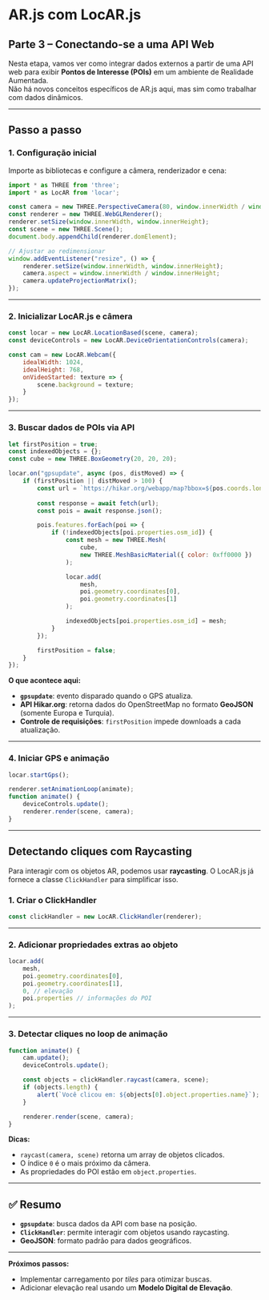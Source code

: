 # AR.js com LocAR.js  
## Parte 3 – Conectando-se a uma API Web

Nesta etapa, vamos ver como integrar dados externos a partir de uma API web para exibir **Pontos de Interesse (POIs)** em um ambiente de Realidade Aumentada.  
Não há novos conceitos específicos de AR.js aqui, mas sim como trabalhar com dados dinâmicos.

---

## Passo a passo

### 1. Configuração inicial
Importe as bibliotecas e configure a câmera, renderizador e cena:

```javascript
import * as THREE from 'three';
import * as LocAR from 'locar';

const camera = new THREE.PerspectiveCamera(80, window.innerWidth / window.innerHeight, 0.001, 1000);
const renderer = new THREE.WebGLRenderer();
renderer.setSize(window.innerWidth, window.innerHeight);
const scene = new THREE.Scene();
document.body.appendChild(renderer.domElement);

// Ajustar ao redimensionar
window.addEventListener("resize", () => {
    renderer.setSize(window.innerWidth, window.innerHeight);
    camera.aspect = window.innerWidth / window.innerHeight;
    camera.updateProjectionMatrix();
});
````

---

### 2. Inicializar LocAR.js e câmera

```javascript
const locar = new LocAR.LocationBased(scene, camera);
const deviceControls = new LocAR.DeviceOrientationControls(camera);

const cam = new LocAR.Webcam({
    idealWidth: 1024,
    idealHeight: 768,
    onVideoStarted: texture => {
        scene.background = texture;
    }
});
```

---

### 3. Buscar dados de POIs via API

```javascript
let firstPosition = true;
const indexedObjects = {};
const cube = new THREE.BoxGeometry(20, 20, 20);

locar.on("gpsupdate", async (pos, distMoved) => {
    if (firstPosition || distMoved > 100) {
        const url = `https://hikar.org/webapp/map?bbox=${pos.coords.longitude-0.02},${pos.coords.latitude-0.02},${pos.coords.longitude+0.02},${pos.coords.latitude+0.02}&layers=poi&outProj=4326`;
        
        const response = await fetch(url);
        const pois = await response.json();

        pois.features.forEach(poi => {
            if (!indexedObjects[poi.properties.osm_id]) {
                const mesh = new THREE.Mesh(
                    cube,
                    new THREE.MeshBasicMaterial({ color: 0xff0000 })
                );

                locar.add(
                    mesh,
                    poi.geometry.coordinates[0],
                    poi.geometry.coordinates[1]
                );

                indexedObjects[poi.properties.osm_id] = mesh;
            }
        });

        firstPosition = false;
    }
});
```

 **O que acontece aqui:**

* **`gpsupdate`**: evento disparado quando o GPS atualiza.
* **API Hikar.org**: retorna dados do OpenStreetMap no formato **GeoJSON** (somente Europa e Turquia).
* **Controle de requisições**: `firstPosition` impede downloads a cada atualização.

---

### 4. Iniciar GPS e animação

```javascript
locar.startGps();

renderer.setAnimationLoop(animate);
function animate() {
    deviceControls.update();
    renderer.render(scene, camera);
}
```

---

## Detectando cliques com Raycasting

Para interagir com os objetos AR, podemos usar **raycasting**.
O LocAR.js já fornece a classe `ClickHandler` para simplificar isso.

### 1. Criar o ClickHandler

```javascript
const clickHandler = new LocAR.ClickHandler(renderer);
```

---

### 2. Adicionar propriedades extras ao objeto

```javascript
locar.add(
    mesh,
    poi.geometry.coordinates[0],
    poi.geometry.coordinates[1],
    0, // elevação
    poi.properties // informações do POI
);
```

---

### 3. Detectar cliques no loop de animação

```javascript
function animate() {
    cam.update();
    deviceControls.update();

    const objects = clickHandler.raycast(camera, scene);
    if (objects.length) {
        alert(`Você clicou em: ${objects[0].object.properties.name}`);
    }

    renderer.render(scene, camera);
}
```

 **Dicas:**

* `raycast(camera, scene)` retorna um array de objetos clicados.
* O índice `0` é o mais próximo da câmera.
* As propriedades do POI estão em `object.properties`.

---

## ✅ Resumo

* **`gpsupdate`**: busca dados da API com base na posição.
* **`ClickHandler`**: permite interagir com objetos usando raycasting.
* **GeoJSON**: formato padrão para dados geográficos.

---

 **Próximos passos:**

* Implementar carregamento por *tiles* para otimizar buscas.
* Adicionar elevação real usando um **Modelo Digital de Elevação**.
